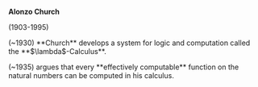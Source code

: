 **Alonzo Church** 

(1903-1995)
	
<p class="fragment fade-left"> 
(~1930) <a class="highlight-green">**Church**</a>
develops a system for 
logic and computation called the
<a class="highlight-green">**$\lambda$-Calculus**</a>.

<p class="fragment fade-left">
(~1935) argues that every
<a class="highlight-green">**effectively computable**</a>
function on the natural numbers can be computed in his calculus.
</p>


